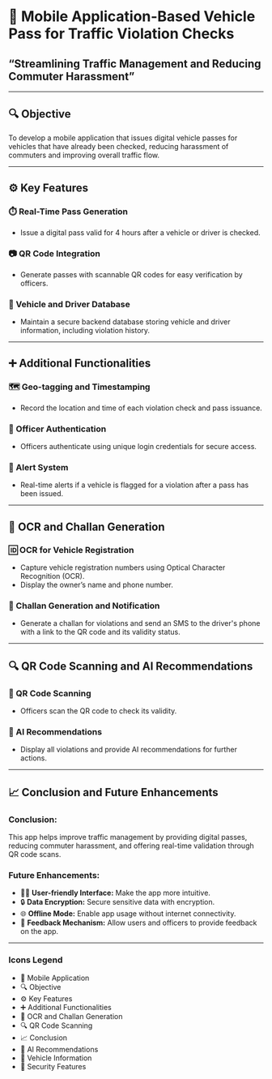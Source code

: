 # 📱 Mobile Application-Based Vehicle Pass for Traffic Violation Checks

## “Streamlining Traffic Management and Reducing Commuter Harassment”

---

## 🔍 Objective

To develop a mobile application that issues digital vehicle passes for vehicles that have already been checked, reducing harassment of commuters and improving overall traffic flow.

---

## ⚙️ Key Features

### ⏱️ Real-Time Pass Generation
- Issue a digital pass valid for 4 hours after a vehicle or driver is checked.

### 📷 QR Code Integration
- Generate passes with scannable QR codes for easy verification by officers.

### 🚗 Vehicle and Driver Database
- Maintain a secure backend database storing vehicle and driver information, including violation history.

---

## ➕ Additional Functionalities

### 🗺️ Geo-tagging and Timestamping
- Record the location and time of each violation check and pass issuance.

### 🔐 Officer Authentication
- Officers authenticate using unique login credentials for secure access.

### 🚨 Alert System
- Real-time alerts if a vehicle is flagged for a violation after a pass has been issued.

---

## 📄 OCR and Challan Generation

### 🆔 OCR for Vehicle Registration
- Capture vehicle registration numbers using Optical Character Recognition (OCR).
- Display the owner’s name and phone number.

### 🧾 Challan Generation and Notification
- Generate a challan for violations and send an SMS to the driver's phone with a link to the QR code and its validity status.

---

## 🔍 QR Code Scanning and AI Recommendations

### 📱 QR Code Scanning
- Officers scan the QR code to check its validity.

### 🤖 AI Recommendations
- Display all violations and provide AI recommendations for further actions.

---

## 📈 Conclusion and Future Enhancements

### Conclusion:
This app helps improve traffic management by providing digital passes, reducing commuter harassment, and offering real-time validation through QR code scans.

### Future Enhancements:
- 👨‍💻 **User-friendly Interface:** Make the app more intuitive.
- 🔒 **Data Encryption:** Secure sensitive data with encryption.
- 🌐 **Offline Mode:** Enable app usage without internet connectivity.
- 📝 **Feedback Mechanism:** Allow users and officers to provide feedback on the app.

---

### Icons Legend

- 📱 Mobile Application
- 🔍 Objective
- ⚙️ Key Features
- ➕ Additional Functionalities
- 📄 OCR and Challan Generation
- 🔍 QR Code Scanning
- 📈 Conclusion
- 🤖 AI Recommendations
- 🚗 Vehicle Information
- 🔐 Security Features
